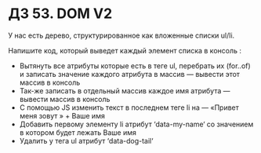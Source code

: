 # ДЗ 53. DOM V2
У нас есть дерево, структурированное как вложенные списки ul/li.

Напишите код, который выведет каждый элемент списка в консоль :

- Вытянуть все атрибуты которые есть в теге ul, перебрать их (for..of) и записать значение каждого атрибута в массив — вывести этот массив в консоль
- Так-же записать в отдельный массив каждое имя атрибута — вывести массив в консоль
- С помощью JS изменить текст в последнем теге li на — «Привет меня зовут » + Ваше имя
- Добавить первому элементу li атрибут ‘data-my-name‘ со значением в котором будет лежать Ваше имя
- Удалить у тега ul атрибут ‘data-dog-tail‘
